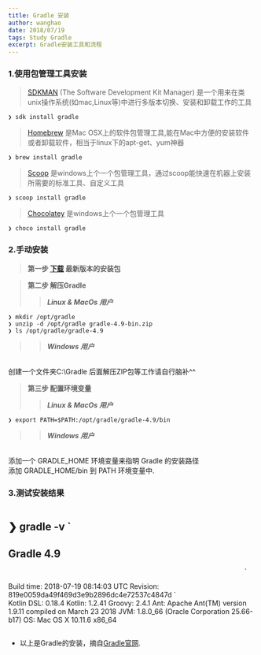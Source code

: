 ```yaml
---
title: Gradle 安装
author: wanghao
date: 2018/07/19
tags: Study Gradle
excerpt: Gradle安装工具和流程
---
```


### 1.使用包管理工具安装
>[SDKMAN](https://sdkman.io/)
(The Software Development Kit Manager)
是一个用来在类unix操作系统(如mac,Linux等)中进行多版本切换、安装和卸载工作的工具
```shell
❯ sdk install gradle
```
>[Homebrew](https://brew.sh/)
是Mac OSX上的软件包管理工具,能在Mac中方便的安装软件或者卸载软件，相当于linux下的apt-get、yum神器
```shell
❯ brew install gradle
```
>[Scoop](https://scoop.sh/)
是windows上个一个包管理工具，通过scoop能快速在机器上安装所需要的标准工具、自定义工具
```shell
❯ scoop install gradle
```
>[Chocolatey](https://chocolatey.org/)
是windows上个一个包管理工具
```shell
❯ choco install gradle
```

### 2.手动安装
>**第一步 [下载](https://gradle.org/releases/?_ga=2.188391976.1841367415.1532311454-1388520471.1531906837) 
最新版本的安装包**

>**第二步 解压Gradle**
>> **_Linux & MacOs 用户_**
```shell
❯ mkdir /opt/gradle
❯ unzip -d /opt/gradle gradle-4.9-bin.zip
❯ ls /opt/gradle/gradle-4.9
```
>> **_Windows 用户_** 
<br>
创建一个文件夹C:\Gradle 后面解压ZIP包等工作请自行脑补^^

>**第三步 配置环境变量**
>> **_Linux & MacOs 用户_**
```shell
❯ export PATH=$PATH:/opt/gradle/gradle-4.9/bin
```
>> **_Windows 用户_** 
<br>
添加一个 GRADLE_HOME 环境变量来指明 Gradle 的安装路径 
<br>
添加 GRADLE_HOME/bin 到 PATH 环境变量中.

### 3.测试安装结果
>```
❯ gradle -v
                                                                       ` 
-------------------------------------------------------------------
Gradle 4.9
------------------------------------------------------------------- 
                                                                       ` 
Build time:   2018-07-19 08:14:03 UTC
Revision:     819e0059da49f469d3e9b2896dc4e72537c4847d
                                                                       `         
Kotlin DSL:   0.18.4
Kotlin:       1.2.41
Groovy:       2.4.1
Ant:          Apache Ant(TM) version 1.9.11 compiled on March 23 2018
JVM:          1.8.0_66 (Oracle Corporation 25.66-b17)
OS:           Mac OS X 10.11.6 x86_64
>```

* 以上是Gradle的安装，摘自[Gradle官网](https://docs.gradle.org/current/userguide/installation.html).



